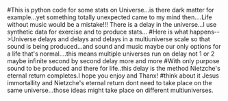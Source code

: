#This is python code for some stats on Universe...is there dark matter for example...yet something totally unexpected came to my mind then....Life without music would be a mistake!!! There is a delay in the universe...I use synthetic data for exercise and to produce stats...
#Here is what happens-->Universe delays and delays and delays in a multiuniverse scale so that sound is being produced...and sound and music maybe our only options for a life that's normal....this means multiple universes run on delay not 1 or 2 maybe infinite second by second delay more and more
#With only purpose sound to be produced and there for life..this delay is the method Nietzche's eternal return completes.I hope you enjoy and Thanx!
#think about it Jesus immortallity and Nietzche's eternal return dont need to take place on the same universe...those ideas might take place on different multiuniverses. 
